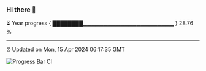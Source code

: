 ### Hi there 👋

⏳ Year progress { ████████▁▁▁▁▁▁▁▁▁▁▁▁▁▁▁▁▁▁▁▁▁▁ } 28.76 %

---

⏰ Updated on Mon, 15 Apr 2024 06:17:35 GMT

![Progress Bar CI](https://github.com/liununu/liununu/workflows/Progress%20Bar%20CI/badge.svg)
